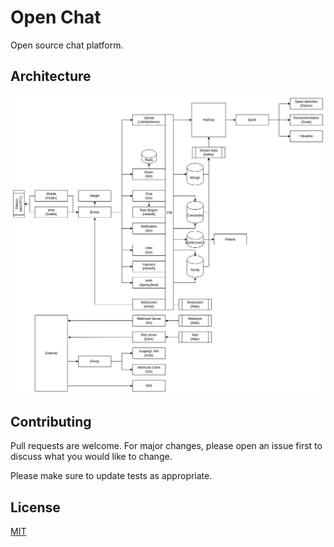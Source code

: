 # Open Chat

Open source chat platform.

## Architecture

![Architecture](https://raw.githubusercontent.com/open-chat-org/open-chat/main/document/open-chat.drawio.jpg)

## Contributing

Pull requests are welcome. For major changes,
please open an issue first to discuss what you would like to change.

Please make sure to update tests as appropriate.

## License

[MIT](https://choosealicense.com/licenses/mit/)
